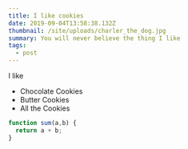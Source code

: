 ```yaml
---
title: I like cookies
date: 2019-09-04T13:58:38.132Z
thumbnail: /site/uploads/charler_the_dog.jpg
summary: You will never believe the thing I like
tags:
  - post
---
```

I like

* Chocolate Cookies
* Butter Cookies
* All the Cookies


```javascript
function sum(a,b) {
  return a + b;
}
```
